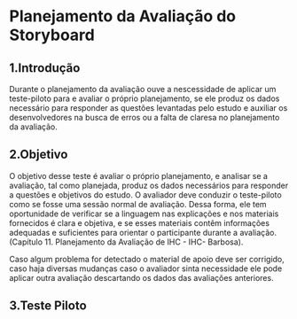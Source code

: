 # Planejamento da Avaliação do Storyboard

## 1.Introdução

Durante o planejamento da avaliação ouve a nescessidade de aplicar um teste-piloto para e avaliar o próprio planejamento, se ele produz os dados necessário para responder as questões levantadas pelo estudo e auxiliar os desenvolvedores na busca de erros ou a falta de claresa no planejamento da avaliação.

## 2.Objetivo

O objetivo desse teste é avaliar o próprio planejamento, e analisar se a avaliação, tal como
planejada, produz os dados necessários para responder a questões e objetivos do estudo. O avaliador deve
conduzir o teste-piloto como se fosse uma sessão normal de avaliação. Dessa forma, ele tem oportunidade
de verificar se a linguagem nas explicações e nos materiais fornecidos é clara e objetiva, e se esses materiais
contêm informações adequadas e suficientes para orientar o participante durante a avaliação.(Capítulo 11. Planejamento da Avaliação de IHC - IHC- Barbosa).

Caso algum problema for detectado  o material de apoio deve ser corrigido, caso haja diversas mudanças caso o avaliador sinta necessidade ele pode aplicar outra avaliação descartando os dados das avaliações anteriores.

## 3.Teste Piloto


